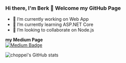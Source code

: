 ### Hi there, I'm Berk 👋 Welcome my GitHub Page

- 🔭 I’m currently working on Web App
- 🌱 I’m currently learning ASP.NET Core
- 👯 I’m looking to collaborate on Node.js


**my Medium Page**<br>
[![Medium Badge](https://img.shields.io/badge/-Medium-757575?style=flat-quare&labelColor=757575&logo=Medium&logoColor=white&link=link)](https://medium.com/@berk.kucukogluu)



![choppei's GitHub stats](https://github-readme-stats.vercel.app/api?username=choppei&theme=dark&show_icons=true)



